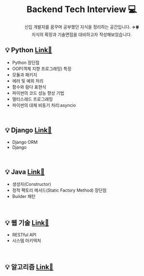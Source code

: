 
<div align="center"> <h1> Backend Tech Interview 💻</div>
<div align="center"> 신입 개발자를 꿈꾸며 공부했던 지식을 정리하는 공간입니다. ✈️🍀 
  <br>
  지식의 확장과 기술면접을 대비하고자 작성해보았습니다. 
  <br>
</div>



## :bulb: Python  [Link📄](https://github.com/dlwnsgur9242/Python_Backend_Interview/blob/main/%EC%9E%90%EA%B2%A9%EC%9A%94%EA%B1%B4/Python%EA%B0%9C%EB%85%90.txt)
+ Python 장단점
+ OOP(객체 지향 프로그래밍) 특징
+ 모듈과 패키지
+ 에러 및 예외 처리
+ 함수와 람다 표현식
+ 파이썬의 코드 성능 향상 기법
+ 멀티스레드 프로그래밍
+ 파이썬의 대체 비동기 처리:asyncio
<br>

## :bulb: Django [Link📄](https://github.com/dlwnsgur9242/Python_Backend_Interview/blob/main/%EC%9E%90%EA%B2%A9%EC%9A%94%EA%B1%B4/Django.md)
+ Django ORM
+ Django
<br>

## :bulb: Java [Link📄](https://github.com/dlwnsgur9242/Python_Backend_Interview/blob/main/%EC%A0%95%EB%A6%AC/Java.md)
+ 생성자(Constructor)
+ 정적 팩토리 메서드(Static Factory Method) 장단점
+ Builder 패턴
<br>



## :bulb: 웹 기술 [Link📄](https://github.com/dlwnsgur9242/Python_Backend_Interview/blob/main/%EC%9E%90%EA%B2%A9%EC%9A%94%EA%B1%B4/%EC%9B%B9%20%EA%B8%B0%EC%88%A0.md)
+ RESTful API
+ 시스템 아키텍처

<br>


## :bulb: 알고리즘 [Link📄](https://github.com/dlwnsgur9242/Python_Backend_Interview/blob/main/%EC%A0%95%EB%A6%AC/%EA%B8%B0%EC%B4%88%20%EC%95%8C%EA%B3%A0%EB%A6%AC%EC%A6%98.md)
<br>


